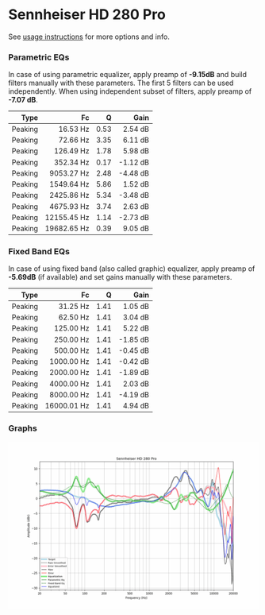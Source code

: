 # Sennheiser HD 280 Pro
See [usage instructions](https://github.com/jaakkopasanen/AutoEq#usage) for more options and info.

### Parametric EQs
In case of using parametric equalizer, apply preamp of **-9.15dB** and build filters manually
with these parameters. The first 5 filters can be used independently.
When using independent subset of filters, apply preamp of **-7.07 dB**.

| Type    | Fc          |    Q | Gain     |
|--------:|------------:|-----:|---------:|
| Peaking | 16.53 Hz    | 0.53 | 2.54 dB  |
| Peaking | 72.66 Hz    | 3.35 | 6.11 dB  |
| Peaking | 126.49 Hz   | 1.78 | 5.98 dB  |
| Peaking | 352.34 Hz   | 0.17 | -1.12 dB |
| Peaking | 9053.27 Hz  | 2.48 | -4.48 dB |
| Peaking | 1549.64 Hz  | 5.86 | 1.52 dB  |
| Peaking | 2425.86 Hz  | 5.34 | -3.48 dB |
| Peaking | 4675.93 Hz  | 3.74 | 2.63 dB  |
| Peaking | 12155.45 Hz | 1.14 | -2.73 dB |
| Peaking | 19682.65 Hz | 0.39 | 9.05 dB  |

### Fixed Band EQs
In case of using fixed band (also called graphic) equalizer, apply preamp of **-5.69dB**
(if available) and set gains manually with these parameters.

| Type    | Fc          |    Q | Gain     |
|--------:|------------:|-----:|---------:|
| Peaking | 31.25 Hz    | 1.41 | 1.05 dB  |
| Peaking | 62.50 Hz    | 1.41 | 3.04 dB  |
| Peaking | 125.00 Hz   | 1.41 | 5.22 dB  |
| Peaking | 250.00 Hz   | 1.41 | -1.85 dB |
| Peaking | 500.00 Hz   | 1.41 | -0.45 dB |
| Peaking | 1000.00 Hz  | 1.41 | -0.42 dB |
| Peaking | 2000.00 Hz  | 1.41 | -1.89 dB |
| Peaking | 4000.00 Hz  | 1.41 | 2.03 dB  |
| Peaking | 8000.00 Hz  | 1.41 | -4.19 dB |
| Peaking | 16000.01 Hz | 1.41 | 4.94 dB  |

### Graphs
![](./Sennheiser%20HD%20280%20Pro.png)